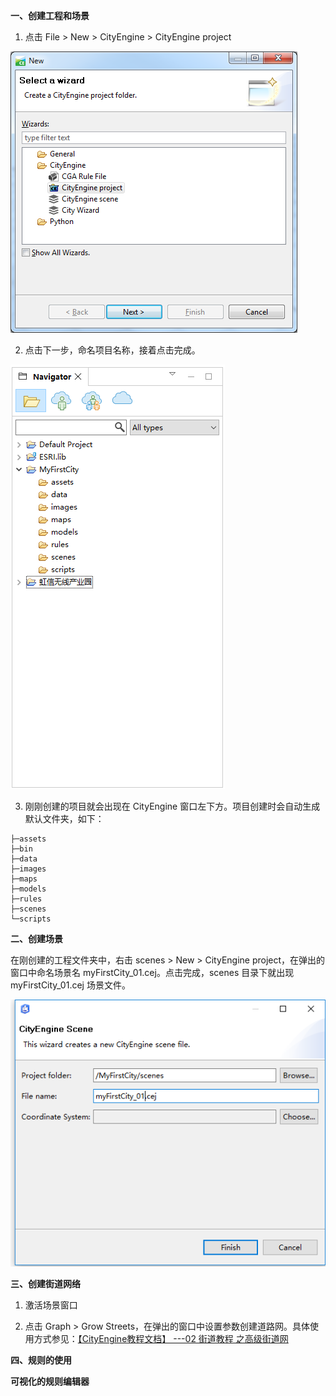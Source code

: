**一、创建工程和场景**

1. 点击 File > New > CityEngine > CityEngine project

![](https://github.com/Twanjun/Earth/blob/master/pics/2018122702.png)

2. 点击下一步，命名项目名称，接着点击完成。

![](https://github.com/Twanjun/Earth/blob/master/pics/2018122703.png)

3. 刚刚创建的项目就会出现在 CityEngine 窗口左下方。项目创建时会自动生成默认文件夹，如下：

```
├─assets
├─bin
├─data
├─images
├─maps
├─models
├─rules
├─scenes
└─scripts
```
**二、创建场景**

在刚创建的工程文件夹中，右击 scenes > New > CityEngine project，在弹出的窗口中命名场景名 myFirstCity_01.cej。点击完成，scenes 目录下就出现
 myFirstCity_01.cej 场景文件。
 
 ![](https://github.com/Twanjun/Earth/blob/master/pics/2019010301.png)
 
**三、创建街道网络**

1. 激活场景窗口

2. 点击 Graph > Grow Streets，在弹出的窗口中设置参数创建道路网。具体使用方式参见：[【CityEngine教程文档】 ---02 街道教程 之高级街道网](https://blog.csdn.net/arcgis_all/article/details/9922443)

**四、规则的使用**

**可视化的规则编辑器**
